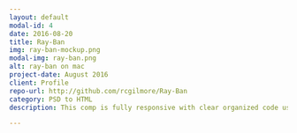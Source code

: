 ```yaml
---
layout: default
modal-id: 4
date: 2016-08-20
title: Ray-Ban
img: ray-ban-mockup.png
modal-img: ray-ban.png
alt: ray-ban on mac
project-date: August 2016
client: Profile
repo-url: http://github.com/rcgilmore/Ray-Ban
category: PSD to HTML
description: This comp is fully responsive with clear organized code using BEM. The social media icons are made with a sprite sheet. For a live view go to <a href="https://rcgilmore.github.io/Ray-Ban/" target="_blank">Ray-Ban.</a>

---
```

